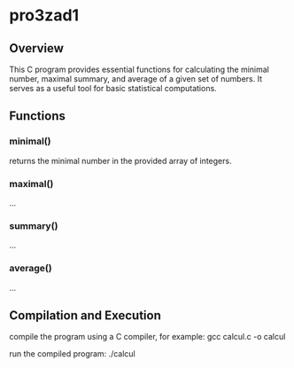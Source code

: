 # pro3zad1

## Overview

This C program provides essential functions for calculating the minimal number, maximal summary, and average of a given set of numbers. It serves as a useful tool for basic statistical computations.

## Functions

### minimal()

returns the minimal number in the provided array of integers.

### maximal()

...

### summary()

...

### average()

...

## Compilation and Execution

compile the program using a C compiler, for example:
gcc calcul.c -o calcul

run the compiled program:
./calcul
